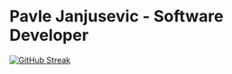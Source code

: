 # Pavle Janjusevic - Software Developer

[![GitHub Streak](https://github-readme-streak-stats.herokuapp.com/?user=Pajko97)](https://git.io/streak-stats)
